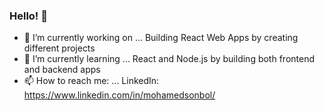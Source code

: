 ### Hello! 👋
- 🔭 I’m currently working on ...
Building React Web Apps by creating different projects
- 🌱 I’m currently learning ...
React and Node.js by building both frontend and backend apps
- 📫 How to reach me: ...
LinkedIn: https://www.linkedin.com/in/mohamedsonbol/
<!--
**Moezzy/Moezzy** is a ✨ _special_ ✨ repository because its `README.md` (this file) appears on your GitHub profile.

Here are some ideas to get you started:

- 🔭 I’m currently working on ...

- 🌱 I’m currently learning ...
- 👯 I’m looking to collaborate on ...
- 🤔 I’m looking for help with ...
- 💬 Ask me about ...
- 📫 How to reach me: ...
- 😄 Pronouns: ...
- ⚡ Fun fact: ...
-->

